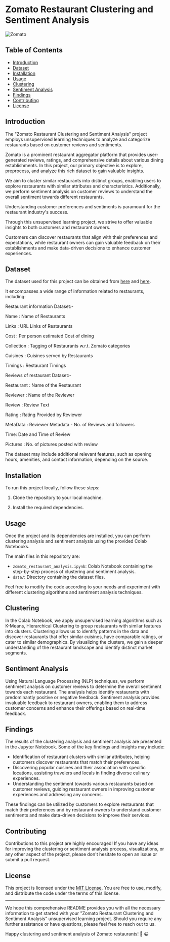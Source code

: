 # Zomato Restaurant Clustering and Sentiment Analysis

![Zomato](https://example.com/zomato.jpg)

## Table of Contents
- [Introduction](#introduction)
- [Dataset](#dataset)
- [Installation](#installation)
- [Usage](#usage)
- [Clustering](#clustering)
- [Sentiment Analysis](#sentiment-analysis)
- [Findings](#findings)
- [Contributing](#contributing)
- [License](#license)

## Introduction
The "Zomato Restaurant Clustering and Sentiment Analysis" project employs unsupervised learning techniques to analyze and categorize restaurants based on customer reviews and sentiments.

Zomato is a prominent restaurant aggregator platform that provides user-generated reviews, ratings, and comprehensive details about various dining establishments. In this project, our primary objective is to explore, preprocess, and analyze this rich dataset to gain valuable insights. 

We aim to cluster similar restaurants into distinct groups, enabling users to explore restaurants with similar attributes and characteristics. Additionally, we perform sentiment analysis on customer reviews to understand the overall sentiment towards different restaurants.

Understanding customer preferences and sentiments is paramount for the restaurant industry's success.

Through this unsupervised learning project, we strive to offer valuable insights to both customers and restaurant owners.

Customers can discover restaurants that align with their preferences and expectations, while restaurant owners can gain valuable feedback on their establishments and make data-driven decisions to enhance customer experiences.

## Dataset

The dataset used for this project can be obtained from [here](https://drive.google.com/file/d/1JG_8OGZ6tS-0SOstH_x3n9sN0ZI1AFNC/view?usp=drive_link) and [here](https://drive.google.com/file/d/1m4lylf_iAyxlsIW1uTGrMSuhHYwuntJl/view?usp=drive_link). 

It encompasses a wide range of information related to restaurants, including:

Restaurant information Dataset:-

Name : Name of Restaurants

Links : URL Links of Restaurants

Cost : Per person estimated Cost of dining

Collection : Tagging of Restaurants w.r.t. Zomato categories

Cuisines : Cuisines served by Restaurants

Timings : Restaurant Timings

Reviews of restaurant Dataset:-

Restaurant : Name of the Restaurant

Reviewer : Name of the Reviewer

Review : Review Text

Rating : Rating Provided by Reviewer

MetaData : Reviewer Metadata - No. of Reviews and followers

Time: Date and Time of Review

Pictures : No. of pictures posted with review

The dataset may include additional relevant features, such as opening hours, amenities, and contact information, depending on the source.

## Installation

To run this project locally, follow these steps:

1. Clone the repository to your local machine.


2. Install the required dependencies.



## Usage

Once the project and its dependencies are installed, you can perform clustering analysis and sentiment analysis using the provided Colab Notebooks.

The main files in this repository are:

- `zomato_restaurant_analysis.ipynb`: Colab Notebook containing the step-by-step process of clustering and sentiment analysis.
- `data/`: Directory containing the dataset files.

Feel free to modify the code according to your needs and experiment with different clustering algorithms and sentiment analysis techniques.

## Clustering

In the Colab Notebook, we apply unsupervised learning algorithms such as K-Means, Hierarchical Clustering to group restaurants with similar features into clusters. Clustering allows us to identify patterns in the data and discover restaurants that offer similar cuisines, have comparable ratings, or cater to similar demographics. By visualizing the clusters, we gain a deeper understanding of the restaurant landscape and identify distinct market segments.

## Sentiment Analysis

Using Natural Language Processing (NLP) techniques, we perform sentiment analysis on customer reviews to determine the overall sentiment towards each restaurant. The analysis helps identify restaurants with predominantly positive or negative feedback. Sentiment analysis provides invaluable feedback to restaurant owners, enabling them to address customer concerns and enhance their offerings based on real-time feedback.

## Findings

The results of the clustering analysis and sentiment analysis are presented in the Jupyter Notebook. Some of the key findings and insights may include:

- Identification of restaurant clusters with similar attributes, helping customers discover restaurants that match their preferences.
- Discovering popular cuisines and their association with specific locations, assisting travelers and locals in finding diverse culinary experiences.
- Understanding the sentiment towards various restaurants based on customer reviews, guiding restaurant owners in improving customer experiences and addressing any concerns.

These findings can be utilized by customers to explore restaurants that match their preferences and by restaurant owners to understand customer sentiments and make data-driven decisions to improve their services.

## Contributing
Contributions to this project are highly encouraged! If you have any ideas for improving the clustering or sentiment analysis process, visualizations, or any other aspect of the project, please don't hesitate to open an issue or submit a pull request.

## License
This project is licensed under the [MIT License](https://opensource.org/licenses/MIT). You are free to use, modify, and distribute the code under the terms of this license.

---

We hope this comprehensive README provides you with all the necessary information to get started with your "Zomato Restaurant Clustering and Sentiment Analysis" unsupervised learning project. Should you require any further assistance or have questions, please feel free to reach out to us.

Happy clustering and sentiment analysis of Zomato restaurants! :fork_and_knife: :grinning:
